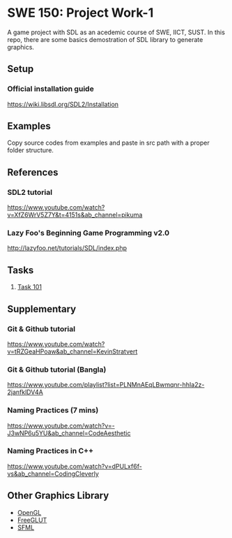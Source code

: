 # SWE 150: Project Work-1

A game project with SDL as an acedemic course of SWE, IICT, SUST. In this repo, there are some basics demostration of SDL library to generate graphics.

## Setup

### Official installation guide

<https://wiki.libsdl.org/SDL2/Installation>

## Examples

Copy source codes from examples and paste in src path with a proper folder structure.

## References

### SDL2 tutorial

<https://www.youtube.com/watch?v=XfZ6WrV5Z7Y&t=4151s&ab_channel=pikuma>

### Lazy Foo's Beginning Game Programming v2.0

<http://lazyfoo.net/tutorials/SDL/index.php>

## Tasks

1. [Task 101](TASK101.md)

## Supplementary

### Git & Github tutorial

<https://www.youtube.com/watch?v=tRZGeaHPoaw&ab_channel=KevinStratvert>

### Git & Github tutorial (Bangla)

<https://www.youtube.com/playlist?list=PLNMnAEqLBwmqnr-hhIa2z-2janfklDV4A>

### Naming Practices (7 mins)

<https://www.youtube.com/watch?v=-J3wNP6u5YU&ab_channel=CodeAesthetic>

### Naming Practices in C++

<https://www.youtube.com/watch?v=dPULxf6f-vs&ab_channel=CodingCleverly>

## Other Graphics Library

- [OpenGL](https://www.opengl.org/)
- [FreeGLUT](https://freeglut.sourceforge.net/)
- [SFML](https://www.sfml-dev.org/)
